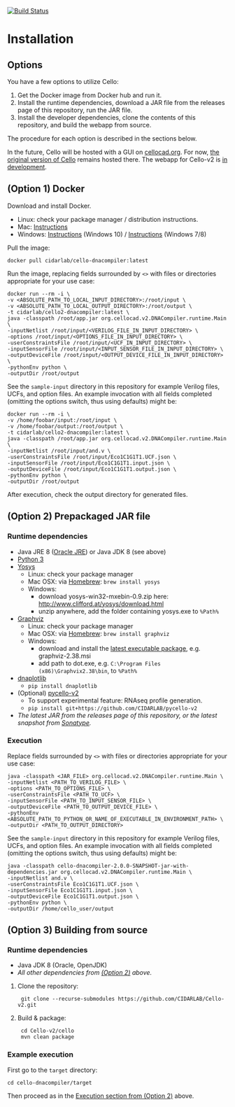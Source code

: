 [![Build Status](https://travis-ci.org/CIDARLAB/Cello-v2.svg?branch=develop)](https://travis-ci.org/CIDARLAB/Cello-v2)

# Installation

## Options

You have a few options to utilize Cello:

1. Get the Docker image from Docker hub and run it.
2. Install the runtime dependencies, download a JAR file from the releases page of this repository, run the JAR file.
3. Install the developer dependencies, clone the contents of this repository, and build the webapp from source.

The procedure for each option is described in the sections below.

In the future, Cello will be hosted with a GUI on [cellocad.org](http://cellocad.org). For now, [the original version of Cello](https://github.com/CIDARLAB/cello) remains hosted there. The webapp for Cello-v2 is [in development](https://github.com/CIDARLAB/Cello-v2-webapp).

## (Option 1) Docker

Download and install Docker.

  + Linux: check your package manager / distribution instructions.
  + Mac: [Instructions](https://docs.docker.com/docker-for-mac/install/)
  + Windows: [Instructions](https://docs.docker.com/docker-for-windows/install/) (Windows 10) / [Instructions](https://docs.docker.com/toolbox/toolbox_install_windows/) (Windows 7/8)

Pull the image:

    docker pull cidarlab/cello-dnacompiler:latest

Run the image, replacing fields surrounded by `<>` with files or directories appropriate for your use case:

    docker run --rm -i \
    -v <ABSOLUTE_PATH_TO_LOCAL_INPUT_DIRECTORY>:/root/input \
    -v <ABSOLUTE_PATH_TO_LOCAL_OUTPUT_DIRECTORY>:/root/output \
    -t cidarlab/cello2-dnacompiler:latest \
    java -classpath /root/app.jar org.cellocad.v2.DNACompiler.runtime.Main \
    -inputNetlist /root/input/<VERILOG_FILE_IN_INPUT_DIRECTORY> \
    -options /root/input/<OPTIONS_FILE_IN_INPUT_DIRECTORY> \
    -userConstraintsFile /root/input/<UCF_IN_INPUT_DIRECTORY> \
    -inputSensorFile /root/input/<INPUT_SENSOR_FILE_IN_INPUT_DIRECTORY> \
    -outputDeviceFile /root/input/<OUTPUT_DEVICE_FILE_IN_INPUT_DIRECTORY> \
    -pythonEnv python \
    -outputDir /root/output

See the `sample-input` directory in this repository for example Verilog files, UCFs, and option files. An example invocation with all fields completed (omitting the options switch, thus using defaults) might be:

    docker run --rm -i \
    -v /home/foobar/input:/root/input \
    -v /home/foobar/output:/root/output \
    -t cidarlab/cello2-dnacompiler:latest \
    java -classpath /root/app.jar org.cellocad.v2.DNACompiler.runtime.Main \
    -inputNetlist /root/input/and.v \
    -userConstraintsFile /root/input/Eco1C1G1T1.UCF.json \
    -inputSensorFile /root/input/Eco1C1G1T1.input.json \
    -outputDeviceFile /root/input/Eco1C1G1T1.output.json \
    -pythonEnv python \
    -outputDir /root/output

After execution, check the output directory for generated files.

<a id="install-option-2"></a>
## (Option 2) Prepackaged JAR file

### Runtime dependencies

  + Java JRE 8 ([Oracle JRE](https://www.oracle.com/java/technologies/javase-jre8-downloads.html)) or Java JDK 8 (see above)
  + [Python 3](https://www.python.org/downloads/)
  + [Yosys](http://www.clifford.at/yosys/)
    - Linux: check your package manager
    - Mac OSX: via [Homebrew][1]: `brew install yosys`
    - Windows:
      * download yosys-win32-mxebin-0.9.zip here: <http://www.clifford.at/yosys/download.html>
      * unzip anywhere, add the folder containing yosys.exe to `%Path%`
  + [Graphviz](http://www.graphviz.org/)
    - Linux: check your package manager
    - Mac OSX: via [Homebrew][1]: `brew install graphviz`
    - Windows:
      * download and install the [latest executable package](https://graphviz.gitlab.io/_pages/Download/Download_windows.html), e.g. graphviz-2.38.msi
      * add path to dot.exe, e.g. `C:\Program Files (x86)\Graphvix2.38\bin`, to `%Path%`
  + [dnaplotlib](https://github.com/VoigtLab/dnaplotlib)
    - `pip install dnaplotlib`
  + (Optional) [pycello-v2](https://github.com/CIDARLAB/pycello-v2)
    - To support experimental feature: RNAseq profile generation.
    - `pip install git+https://github.com/CIDARLAB/pycello-v2`
  + *The latest JAR from the releases page of this repository, or the latest snapshot from [Sonatype](https://oss.sonatype.org/#nexus-search;quick~cello-dnacompiler).*

### Execution

Replace fields surrounded by `<>` with files or directories appropriate for your use case:

    java -classpath <JAR_FILE> org.cellocad.v2.DNACompiler.runtime.Main \
    -inputNetlist <PATH_TO_VERILOG_FILE> \
    -options <PATH_TO_OPTIONS_FILE> \
    -userConstraintsFile <PATH_TO_UCF> \
    -inputSensorFile <PATH_TO_INPUT_SENSOR_FILE> \
    -outputDeviceFile <PATH_TO_OUTPUT_DEVICE_FILE> \
    -pythonEnv <ABSOLUTE_PATH_TO_PYTHON_OR_NAME_OF_EXECUTABLE_IN_ENVIRONMENT_PATH> \
    -outputDir <PATH_TO_OUTPUT_DIRECTORY>

See the `sample-input` directory in this repository for example Verilog files, UCFs, and option files. An example invocation with all fields completed (omitting the options switch, thus using defaults) might be:

    java -classpath cello-dnacompiler-2.0.0-SNAPSHOT-jar-with-dependencies.jar org.cellocad.v2.DNACompiler.runtime.Main \
    -inputNetlist and.v \
    -userConstraintsFile Eco1C1G1T1.UCF.json \
    -inputSensorFile Eco1C1G1T1.input.json \
    -outputDeviceFile Eco1C1G1T1.output.json \
    -pythonEnv python \
    -outputDir /home/cello_user/output

## (Option 3) Building from source

### Runtime dependencies

  + Java JDK 8 (Oracle, OpenJDK)
  + *All other dependencies from [(Option 2)](#option-2-prepackaged-jar-file) above.*

1. Clone the repository:

        git clone --recurse-submodules https://github.com/CIDARLAB/Cello-v2.git

2. Build & package:

        cd Cello-v2/cello
        mvn clean package

### Example execution

First go to the `target` directory:

    cd cello-dnacompiler/target

Then proceed as in the [Execution section from (Option 2)](#execution) above.


[1]: https://brew.sh/

